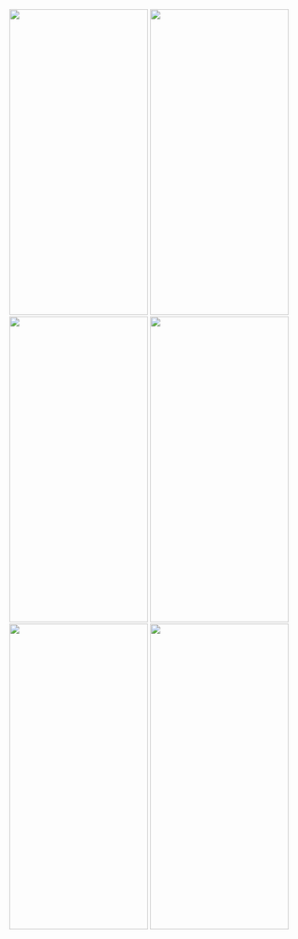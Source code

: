 <img src="https://github.com/user-attachments/assets/f2aed646-ace7-4282-b144-e1b18e1d5cb3" width="250" height="550">
<img src="https://github.com/user-attachments/assets/062c41fc-3489-481a-b260-8ca852da446e" width="250" height="550">
<img src="https://github.com/user-attachments/assets/54d46f9a-b351-406e-9fab-c69df537a32e" width="250" height="550">
<img src="https://github.com/user-attachments/assets/8ca8bd76-09fb-45ba-8a84-f2962abf190b" width="250" height="550">
<img src="https://github.com/user-attachments/assets/1586b9b0-187d-4adc-b18d-121b23bb0ec8" width="250" height="550">
<img src="https://github.com/user-attachments/assets/596f719d-ac78-4b26-91d9-c683131dccce" width="250" height="550">
